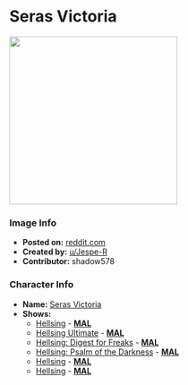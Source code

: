 # Seras Victoria

<img src="https://raw.githubusercontent.com/shadow578/Project-Padoru/master/Padoru/U_Jespe-R/hellsing-victoria-seras.png" height="300">

### Image Info
* **Posted on:**     [reddit.com](https://www.reddit.com/r/Padoru/comments/f1dj4w/daily_padoru_40_seras_victoria_hellsing/)
* **Created by:**    [u/Jespe-R](https://github.com/shadow578/Project-Padoru/blob/master/table-of-contents/creators/uJespeR.md)
* **Contributor:**   shadow578

### Character Info
* **Name:**   [Seras Victoria](https://myanimelist.net/character/624)
* **Shows:**
  * [Hellsing](https://github.com/shadow578/Project-Padoru/blob/master/table-of-contents/shows/Hellsing.md) - [__MAL__](https://myanimelist.net/anime/270/Hellsing)
  * [Hellsing Ultimate](https://github.com/shadow578/Project-Padoru/blob/master/table-of-contents/shows/HellsingUltimate.md) - [__MAL__](https://myanimelist.net/anime/777/Hellsing_Ultimate)
  * [Hellsing: Digest for Freaks](https://github.com/shadow578/Project-Padoru/blob/master/table-of-contents/shows/HellsingDigestforFreaks.md) - [__MAL__](https://myanimelist.net/anime/6904/Hellsing__Digest_for_Freaks)
  * [Hellsing: Psalm of the Darkness](https://github.com/shadow578/Project-Padoru/blob/master/table-of-contents/shows/HellsingPsalmoftheDarkness.md) - [__MAL__](https://myanimelist.net/anime/7728/Hellsing__Psalm_of_the_Darkness)
  * [Hellsing](https://github.com/shadow578/Project-Padoru/blob/master/table-of-contents/shows/Hellsing.md) - [__MAL__](https://myanimelist.net/manga/267/Hellsing)
  * [Hellsing](https://github.com/shadow578/Project-Padoru/blob/master/table-of-contents/shows/Hellsing.md) - [__MAL__](https://myanimelist.net/manga/9760/Hellsing)



